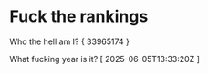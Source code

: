 # Fuck the rankings

Who the hell am I?
{ 33965174 }

What fucking year is it?
[ 2025-06-05T13:33:20Z ]
